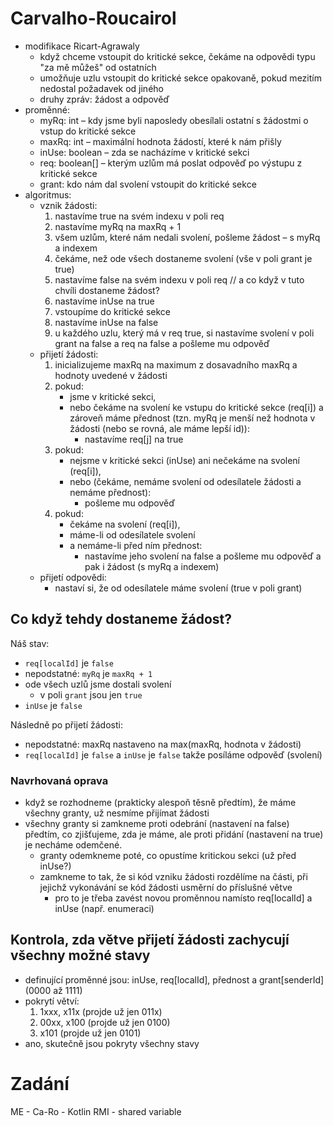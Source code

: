 # Carvalho-Roucairol
- modifikace Ricart-Agrawaly
    - když chceme vstoupit do kritické sekce, čekáme na odpovědi typu "za mě můžeš" od ostatních
    - umožňuje uzlu vstoupit do kritické sekce opakovaně, pokud mezitím nedostal požadavek od jiného
    - druhy zpráv: žádost a odpověď
- proměnné:
    - myRq: int – kdy jsme byli naposledy obesílali ostatní s žádostmi o vstup do kritické sekce
    - maxRq: int – maximální hodnota žádostí, které k nám přišly
    - inUse: boolean – zda se nacházíme v kritické sekci
    - req: boolean\[\] – kterým uzlům má poslat odpověď po výstupu z kritické sekce
    - grant: kdo nám dal svolení vstoupit do kritické sekce
- algoritmus:
    - vznik žádosti:
        1. nastavíme true na svém indexu v poli req
        2. nastavíme myRq na maxRq + 1
        3. všem uzlům, které nám nedali svolení, pošleme žádost – s myRq a indexem
        4. čekáme, než ode všech dostaneme svolení (vše v poli grant je true)
        5. nastavíme false na svém indexu v poli req // a co když v tuto chvíli dostaneme žádost?
        6. nastavíme inUse na true
        7. vstoupíme do kritické sekce
        8. nastavíme inUse na false
        9. u každého uzlu, který má v req true, si nastavíme svolení v poli grant na false a req na false a pošleme mu odpověď
    - přijetí žádosti:
        1. inicializujeme maxRq na maximum z dosavadního maxRq a hodnoty uvedené v žádosti
        2. pokud:
           - jsme v kritické sekci,
           - nebo čekáme na svolení ke vstupu do kritické sekce (req\[i\]) a zároveň máme přednost (tzn. myRq je menší než hodnota v žádosti (nebo se rovná, ale máme lepší id)):
               - nastavíme req\[j\] na true
        3. pokud:
           - nejsme v kritické sekci (inUse) ani nečekáme na svolení (req\[i\]),
           - nebo (čekáme, nemáme svolení od odesílatele žádosti a nemáme přednost):
             - pošleme mu odpověď
        4. pokud:
           - čekáme na svolení (req\[i\]),
           - máme-li od odesílatele svolení
           - a nemáme-li před ním přednost:
             - nastavíme jeho svolení na false a pošleme mu odpověď a pak i žádost (s myRq a indexem)
    - přijetí odpovědi:
        - nastaví si, že od odesílatele máme svolení (true v poli grant)

## Co když tehdy dostaneme žádost?
Náš stav:
- <code>req[localId]</code> je <code>false</code>
- nepodstatné: <code>myRq</code> je <code>maxRq + 1</code>
- ode všech uzlů jsme dostali svolení
  - v poli <code>grant</code> jsou jen <code>true</code>
- <code>inUse</code> je <code>false</code>

Následně po přijetí žádosti:
- nepodstatné: maxRq nastaveno na max(maxRq, hodnota v žádosti)
- <code>req[localId]</code> je <code>false</code> a <code>inUse</code> je <code>false</code> takže posíláme odpověď (svolení)

### Navrhovaná oprava
- když se rozhodneme (prakticky alespoň těsně předtím), že máme všechny granty, už nesmíme přijímat žádosti
- všechny granty si zamkneme proti odebrání (nastavení na false) předtím, co zjišťujeme, zda je máme, ale proti přidání (nastavení na true) je necháme odemčené.
  - granty odemkneme poté, co opustíme kritickou sekci (už před inUse?)
  - zamkneme to tak, že si kód vzniku žádosti rozdělíme na části, při jejichž vykonávání se kód žádosti usměrní do příslušné větve
    - pro to je třeba zavést novou proměnnou namísto req[localId] a inUse (např. enumeraci)

## Kontrola, zda větve přijetí žádosti zachycují všechny možné stavy
- definující proměnné jsou: inUse, req[localId], přednost a grant[senderId] (0000 až 1111)
- pokrytí větví:
  1. 1xxx, x11x (projde už jen 011x)
  2. 00xx, x100 (projde už jen 0100)
  3. x101 (projde už jen 0101)
- ano, skutečně jsou pokryty všechny stavy

# Zadání
ME - Ca-Ro - Kotlin RMI - shared variable